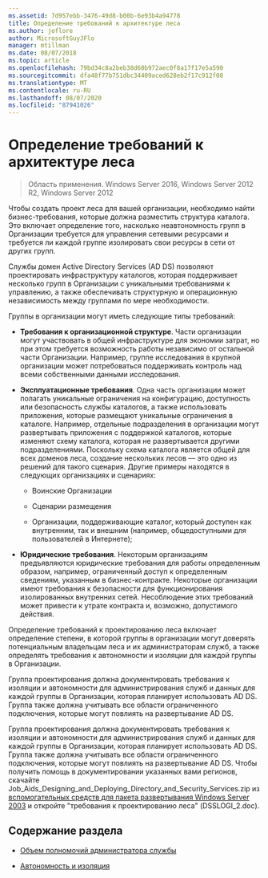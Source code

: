 ```yaml
---
ms.assetid: 7d957ebb-3476-49d8-b00b-6e93b4a94778
title: Определение требований к архитектуре леса
ms.author: joflore
author: MicrosoftGuyJFlo
manager: mtillman
ms.date: 08/07/2018
ms.topic: article
ms.openlocfilehash: 79bd34c8a2beb38d60b972aec0f8a17f17e5a590
ms.sourcegitcommit: dfa48f77b751dbc34409aced628eb2f17c912f08
ms.translationtype: MT
ms.contentlocale: ru-RU
ms.lasthandoff: 08/07/2020
ms.locfileid: "87941026"
---
```

# <a name="identifying-forest-design-requirements"></a>Определение требований к архитектуре леса

> Область применения. Windows Server 2016, Windows Server 2012 R2, Windows Server 2012

Чтобы создать проект леса для вашей организации, необходимо найти бизнес-требования, которые должна разместить структура каталога. Это включает определение того, насколько неавтономность групп в Организации требуется для управления сетевыми ресурсами и требуется ли каждой группе изолировать свои ресурсы в сети от других групп.

Службы домен Active Directory Services (AD DS) позволяют проектировать инфраструктуру каталогов, которая поддерживает несколько групп в Организации с уникальными требованиями к управлению, а также обеспечивать структурную и операционную независимость между группами по мере необходимости.

Группы в организации могут иметь следующие типы требований:

- **Требования к организационной структуре**. Части организации могут участвовать в общей инфраструктуре для экономии затрат, но при этом требуется возможность работы независимо от остальной части Организации. Например, группе исследования в крупной организации может потребоваться поддерживать контроль над всеми собственными данными исследования.

- **Эксплуатационные требования**. Одна часть организации может полагать уникальные ограничения на конфигурацию, доступность или безопасность службы каталогов, а также использовать приложения, которые размещают уникальные ограничения в каталоге. Например, отдельные подразделения в организации могут развертывать приложения с поддержкой каталогов, которые изменяют схему каталога, которая не развертывается другими подразделениями. Поскольку схема каталога является общей для всех доменов леса, создание нескольких лесов — это одно из решений для такого сценария. Другие примеры находятся в следующих организациях и сценариях:

    - Воинские Организации

    - Сценарии размещения

    - Организации, поддерживающие каталог, который доступен как внутренним, так и внешним (например, общедоступными для пользователей в Интернете);

- **Юридические требования**. Некоторым организациям предъявляются юридические требования для работы определенным образом, например, ограниченный доступ к определенным сведениям, указанным в бизнес-контракте. Некоторые организации имеют требования к безопасности для функционирования изолированных внутренних сетей. Несоблюдение этих требований может привести к утрате контракта и, возможно, допустимого действия.

Определение требований к проектированию леса включает определение степени, в которой группы в организации могут доверять потенциальным владельцам леса и их администраторам служб, а также определять требования к автономности и изоляции для каждой группы в Организации.

Группа проектирования должна документировать требования к изоляции и автономности для администрирования служб и данных для каждой группы в Организации, которая планирует использовать AD DS. Группа также должна учитывать все области ограниченного подключения, которые могут повлиять на развертывание AD DS.

Группа проектирования должна документировать требования к изоляции и автономности для администрирования служб и данных для каждой группы в Организации, которая планирует использовать AD DS. Группа также должна учитывать все области ограниченного подключения, которые могут повлиять на развертывание AD DS. Чтобы получить помощь в документировании указанных вами регионов, скачайте Job_Aids_Designing_and_Deploying_Directory_and_Security_Services.zip из [вспомогательных средств для пакета развертывания Windows Server 2003](https://microsoft.com/download/details.aspx?id=9608) и откройте "требования к проектированию леса" (DSSLOGI_2.doc).

## <a name="in-this-section"></a>Содержание раздела

- [Объем полномочий администратора службы](../../ad-ds/plan/Service-Administrator-Scope-of-Authority.md)

- [Автономность и изоляция](../../ad-ds/plan/Autonomy-vs.-Isolation.md)
